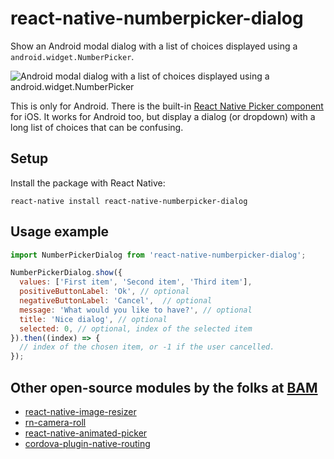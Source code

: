 # react-native-numberpicker-dialog

Show an Android modal dialog with a list of choices displayed using a `android.widget.NumberPicker`.

![Android modal dialog with a list of choices displayed using a `android.widget.NumberPicker`](docs/preview.png)

This is only for Android. There is the built-in [React Native Picker component](https://facebook.github.io/react-native/docs/picker.html) for iOS. It works for Android too, but display a dialog (or dropdown) with a long list of choices that can be confusing.

## Setup

Install the package with React Native:
```
react-native install react-native-numberpicker-dialog
```

## Usage example

```javascript
import NumberPickerDialog from 'react-native-numberpicker-dialog';

NumberPickerDialog.show({
  values: ['First item', 'Second item', 'Third item'],
  positiveButtonLabel: 'Ok', // optional
  negativeButtonLabel: 'Cancel',  // optional
  message: 'What would you like to have?', // optional
  title: 'Nice dialog', // optional
  selected: 0, // optional, index of the selected item
}).then((index) => {
  // index of the chosen item, or -1 if the user cancelled.
});
```

## Other open-source modules by the folks at [BAM](http://github.com/bamlab)

 * [react-native-image-resizer](https://github.com/bamlab/react-native-image-resizer)
 * [rn-camera-roll](https://github.com/bamlab/rn-camera-roll)
 * [react-native-animated-picker](https://github.com/bamlab/react-native-animated-picker)
 * [cordova-plugin-native-routing](https://github.com/bamlab/cordova-plugin-native-routing)
